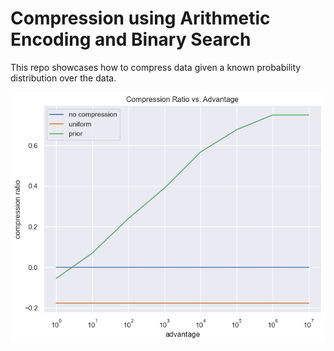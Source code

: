 # Compression using Arithmetic Encoding and Binary Search

This repo showcases how to compress data given a known probability distribution over the data.

![Compression Ratio vs Advantage](./output.png)